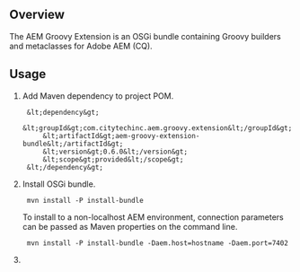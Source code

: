 ## Overview

The AEM Groovy Extension is an OSGi bundle containing Groovy builders and metaclasses for Adobe AEM (CQ).

## Usage

1. Add Maven dependency to project POM.

        &lt;dependency&gt;
            &lt;groupId&gt;com.citytechinc.aem.groovy.extension&lt;/groupId&gt;
            &lt;artifactId&gt;aem-groovy-extension-bundle&lt;/artifactId&gt;
            &lt;version&gt;0.6.0&lt;/version&gt;
            &lt;scope&gt;provided&lt;/scope&gt;
        &lt;/dependency&gt;

2. Install OSGi bundle.

        mvn install -P install-bundle

    To install to a non-localhost AEM environment, connection parameters can be passed as Maven properties on the command line.

        mvn install -P install-bundle -Daem.host=hostname -Daem.port=7402

3.